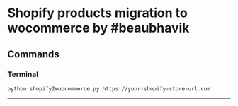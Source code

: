 # Shopify products migration to wocommerce by #beaubhavik

## Commands

### Terminal

```shell
python shopify2woocommerce.py https://your-shopify-store-url.com
```
*********************************
